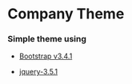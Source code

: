 # Company Theme 

### Simple theme using 
  
* [Bootstrap v3.4.1](http://getbootstrap.com)

* [jquery-3.5.1](https://code.jquery.com/jquery-3.5.1.min.js)
